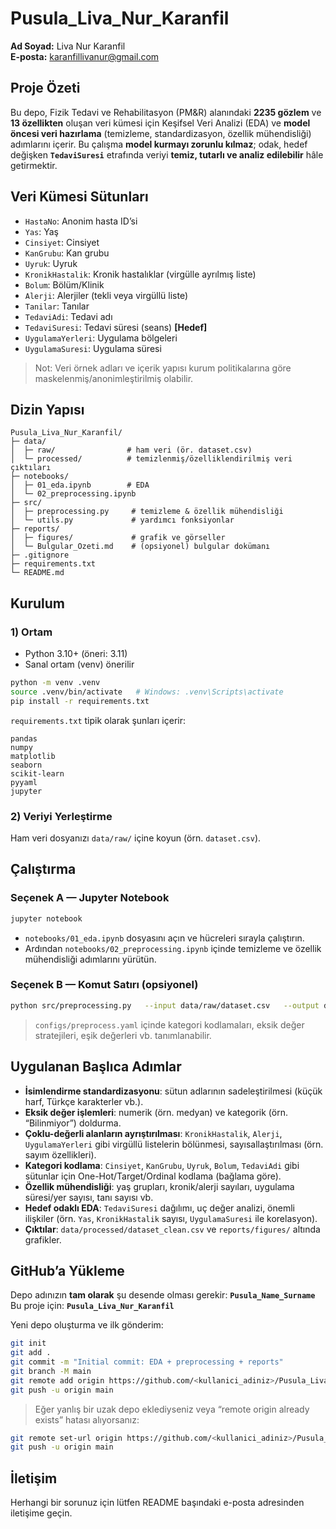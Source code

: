 # Pusula_Liva_Nur_Karanfil

**Ad Soyad:** Liva Nur Karanfil  
**E-posta:** <karanfillivanur@gmail.com>

## Proje Özeti
Bu depo, Fizik Tedavi ve Rehabilitasyon (PM&R) alanındaki **2235 gözlem** ve **13 özellikten** oluşan veri kümesi için Keşifsel Veri Analizi (EDA) ve **model öncesi veri hazırlama** (temizleme, standardizasyon, özellik mühendisliği) adımlarını içerir. Bu çalışma **model kurmayı zorunlu kılmaz**; odak, hedef değişken **`TedaviSuresi`** etrafında veriyi **temiz, tutarlı ve analiz edilebilir** hâle getirmektir.

## Veri Kümesi Sütunları
- `HastaNo`: Anonim hasta ID’si  
- `Yas`: Yaş  
- `Cinsiyet`: Cinsiyet  
- `KanGrubu`: Kan grubu  
- `Uyruk`: Uyruk  
- `KronikHastalik`: Kronik hastalıklar (virgülle ayrılmış liste)  
- `Bolum`: Bölüm/Klinik  
- `Alerji`: Alerjiler (tekli veya virgüllü liste)  
- `Tanilar`: Tanılar  
- `TedaviAdi`: Tedavi adı  
- `TedaviSuresi`: Tedavi süresi (seans) **[Hedef]**  
- `UygulamaYerleri`: Uygulama bölgeleri  
- `UygulamaSuresi`: Uygulama süresi

> Not: Veri örnek adları ve içerik yapısı kurum politikalarına göre maskelenmiş/anonimleştirilmiş olabilir.

## Dizin Yapısı
```
Pusula_Liva_Nur_Karanfil/
├─ data/
│  ├─ raw/                # ham veri (ör. dataset.csv)
│  └─ processed/          # temizlenmiş/özelliklendirilmiş veri çıktıları
├─ notebooks/
│  ├─ 01_eda.ipynb        # EDA
│  └─ 02_preprocessing.ipynb
├─ src/
│  ├─ preprocessing.py     # temizleme & özellik mühendisliği
│  └─ utils.py             # yardımcı fonksiyonlar
├─ reports/
│  ├─ figures/             # grafik ve görseller
│  └─ Bulgular_Ozeti.md    # (opsiyonel) bulgular dokümanı
├─ .gitignore
├─ requirements.txt
└─ README.md
```

## Kurulum
### 1) Ortam
- Python 3.10+ (öneri: 3.11)
- Sanal ortam (venv) önerilir

```bash
python -m venv .venv
source .venv/bin/activate   # Windows: .venv\Scripts\activate
pip install -r requirements.txt
```

`requirements.txt` tipik olarak şunları içerir:
```
pandas
numpy
matplotlib
seaborn
scikit-learn
pyyaml
jupyter
```

### 2) Veriyi Yerleştirme
Ham veri dosyanızı `data/raw/` içine koyun (örn. `dataset.csv`).

## Çalıştırma
### Seçenek A — Jupyter Notebook
```bash
jupyter notebook
```
- `notebooks/01_eda.ipynb` dosyasını açın ve hücreleri sırayla çalıştırın.
- Ardından `notebooks/02_preprocessing.ipynb` içinde temizleme ve özellik mühendisliği adımlarını yürütün.

### Seçenek B — Komut Satırı (opsiyonel)
```bash
python src/preprocessing.py   --input data/raw/dataset.csv   --output data/processed/dataset_clean.csv   --config configs/preprocess.yaml
```
> `configs/preprocess.yaml` içinde kategori kodlamaları, eksik değer stratejileri, eşik değerleri vb. tanımlanabilir.

## Uygulanan Başlıca Adımlar
- **İsimlendirme standardizasyonu**: sütun adlarının sadeleştirilmesi (küçük harf, Türkçe karakterler vb.).
- **Eksik değer işlemleri**: numerik (örn. medyan) ve kategorik (örn. “Bilinmiyor”) doldurma.
- **Çoklu-değerli alanların ayrıştırılması**: `KronikHastalik`, `Alerji`, `UygulamaYerleri` gibi virgüllü listelerin bölünmesi, sayısallaştırılması (örn. sayım özellikleri).
- **Kategori kodlama**: `Cinsiyet`, `KanGrubu`, `Uyruk`, `Bolum`, `TedaviAdi` gibi sütunlar için One-Hot/Target/Ordinal kodlama (bağlama göre).
- **Özellik mühendisliği**: yaş grupları, kronik/alerji sayıları, uygulama süresi/yer sayısı, tanı sayısı vb.
- **Hedef odaklı EDA**: `TedaviSuresi` dağılımı, uç değer analizi, önemli ilişkiler (örn. `Yas`, `KronikHastalik` sayısı, `UygulamaSuresi` ile korelasyon).
- **Çıktılar**: `data/processed/dataset_clean.csv` ve `reports/figures/` altında grafikler.

## GitHub’a Yükleme
Depo adınızın **tam olarak** şu desende olması gerekir: **`Pusula_Name_Surname`**  
Bu proje için: **`Pusula_Liva_Nur_Karanfil`**

Yeni depo oluşturma ve ilk gönderim:
```bash
git init
git add .
git commit -m "Initial commit: EDA + preprocessing + reports"
git branch -M main
git remote add origin https://github.com/<kullanici_adiniz>/Pusula_Liva_Nur_Karanfil.git
git push -u origin main
```

> Eğer yanlış bir uzak depo eklediyseniz veya “remote origin already exists” hatası alıyorsanız:
```bash
git remote set-url origin https://github.com/<kullanici_adiniz>/Pusula_Liva_Nur_Karanfil.git
git push -u origin main
```

## İletişim
Herhangi bir sorunuz için lütfen README başındaki e-posta adresinden iletişime geçin.

